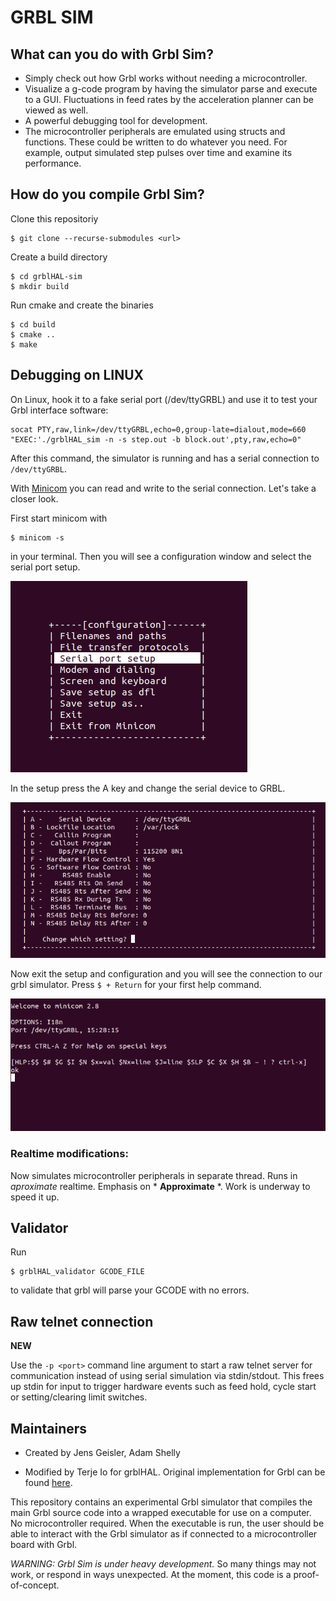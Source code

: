 # GRBL SIM 

## What can you do with Grbl Sim? 

 - Simply check out how Grbl works without needing a microcontroller.
 - Visualize a g-code program by having the simulator parse and execute to a GUI. Fluctuations in feed rates by the acceleration planner can be viewed as well.
 - A powerful debugging tool for development.
 - The microcontroller peripherals are emulated using structs and functions. These could be written to do whatever you need. For example, output simulated step pulses over time and examine its performance.
 
 ## How do you compile Grbl Sim?

Clone this repositoriy 

```
$ git clone --recurse-submodules <url> 
```  

Create a build directory

```
$ cd grblHAL-sim
$ mkdir build 
```

Run cmake and create the binaries
```
$ cd build
$ cmake ..
$ make
```


 ## Debugging on LINUX
 On Linux, hook it to a fake serial port (/dev/ttyGRBL) and use it to test your Grbl interface software:

 ``` 
 socat PTY,raw,link=/dev/ttyGRBL,echo=0,group-late=dialout,mode=660 "EXEC:'./grblHAL_sim -n -s step.out -b block.out',pty,raw,echo=0" 
 ```

 After this command, the simulator is running and has a serial connection to ```/dev/ttyGRBL```. 

 With [Minicom](https://wiki.emacinc.com/wiki/Getting_Started_With_Minicom) you can read and write to the serial connection. Let's take a closer look.

First start minicom with 
```
$ minicom -s
```
in your terminal. Then you will see a configuration window and select the serial port setup.

 ![Minicom Menu](doc/readme/images/minicom_menu.png)

In the setup press the A key and change the serial device to GRBL.

 ![Minicom Serial](doc/readme/images/minicom_serial.png)

 Now exit the setup and configuration and you will see the connection to our grbl simulator. Press ```$ + Return``` for your first help command.

 ![Minicom Connected](doc/readme/images/minicom_connected.png)


### Realtime modifications:

  Now simulates microcontroller peripherals in separate thread.  Runs in *aproximate* realtime.  Emphasis on  * **Approximate** *.  Work is underway to speed it up.




## Validator

Run 
```
$ grblHAL_validator GCODE_FILE
``` 
to validate that grbl will parse your GCODE with no errors.

## Raw telnet connection
**NEW** 

Use the `-p <port>` command line argument to start a raw telnet server for communication instead of using serial simulation via stdin/stdout. This frees up stdin for input to trigger hardware events such as feed hold, cycle start or setting/clearing limit switches. 

## Maintainers
- Created by Jens Geisler, Adam Shelly

- Modified by Terje Io for grblHAL. Original implementation for Grbl can be found [here](https://github.com/grbl/grbl-sim).

This repository contains an experimental Grbl simulator that compiles the main Grbl source code into a wrapped executable for use on a computer. No microcontroller required. When the executable is run, the user should be able to interact with the Grbl simulator as if connected to a microcontroller board with Grbl.

*WARNING: Grbl Sim is under heavy development.* So many things may not work, or respond in ways unexpected. At the moment, this code is a proof-of-concept.